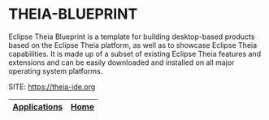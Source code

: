# THEIA-BLUEPRINT
 
 Eclipse Theia Blueprint is a template for building desktop-based  products based on the Eclipse Theia platform, as well as to  showcase Eclipse Theia capabilities.  It is made up of a subset of existing Eclipse Theia features and  extensions and can be easily downloaded and installed on all  major operating system platforms.
 
 SITE: https://theia-ide.org

 | [Applications](https://portable-linux-apps.github.io/apps.html) | [Home](https://portable-linux-apps.github.io)
 | --- | --- |
